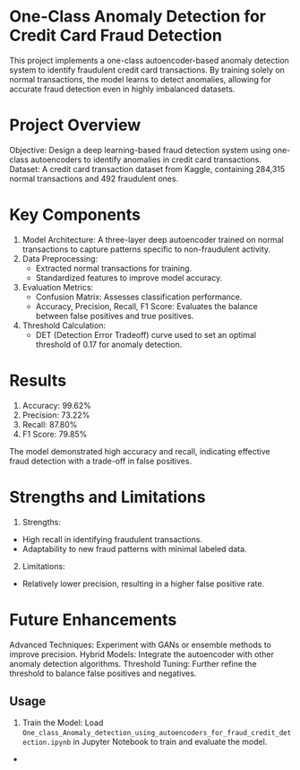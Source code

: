 
# One-Class Anomaly Detection for Credit Card Fraud Detection

This project implements a one-class autoencoder-based anomaly detection system to identify fraudulent credit card transactions. By training solely on normal transactions, the model learns to detect anomalies, allowing for accurate fraud detection even in highly imbalanced datasets.

# Project Overview

Objective: Design a deep learning-based fraud detection system using one-class autoencoders to identify anomalies in credit card transactions.
Dataset: A credit card transaction dataset from Kaggle, containing 284,315 normal transactions and 492 fraudulent ones.

# Key Components

1. Model Architecture: A three-layer deep autoencoder trained on normal transactions to capture patterns specific to non-fraudulent activity.
2. Data Preprocessing:
   - Extracted normal transactions for training.
   - Standardized features to improve model accuracy.
3. Evaluation Metrics:
   - Confusion Matrix: Assesses classification performance.
   - Accuracy, Precision, Recall, F1 Score: Evaluates the balance between false positives and true positives.
4. Threshold Calculation:
   - DET (Detection Error Tradeoff) curve used to set an optimal threshold of 0.17 for anomaly detection.

# Results

1. Accuracy: 99.62%
2. Precision: 73.22%
3. Recall: 87.80%
4. F1 Score: 79.85%

The model demonstrated high accuracy and recall, indicating effective fraud detection with a trade-off in false positives.

# Strengths and Limitations

1. Strengths: 
  - High recall in identifying fraudulent transactions.
  - Adaptability to new fraud patterns with minimal labeled data.
2. Limitations: 
  - Relatively lower precision, resulting in a higher false positive rate.

# Future Enhancements

Advanced Techniques: Experiment with GANs or ensemble methods to improve precision.
Hybrid Models: Integrate the autoencoder with other anomaly detection algorithms.
Threshold Tuning: Further refine the threshold to balance false positives and negatives.


## Usage

1. Train the Model:
   Load `One_class_Anomaly_detection_using_autoencoders_for_fraud_credit_detection.ipynb` in Jupyter Notebook to train and evaluate the model.

-
